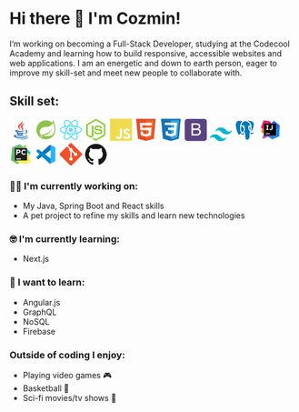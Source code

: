 # Hi there 👋 I'm Cozmin!

I’m working on becoming a Full-Stack Developer, studying at the Codecool Academy and learning how to build responsive, accessible websites and web applications.
I am an energetic and down to earth person, eager to improve my skill-set and meet new people to collaborate with.
## Skill set:

<p align="left">
<img src="https://raw.githubusercontent.com/CozminM/CozminM/master/assests/icons8-java.svg" height="auto" width="40">

<img src="https://raw.githubusercontent.com/CozminM/CozminM/master/assests/icons8-spring-logo.svg" height="auto" width="40">

<img src="https://raw.githubusercontent.com/CozminM/CozminM/master/assests/react-original.svg" height="auto" width="40">

<img src="https://raw.githubusercontent.com/CozminM/CozminM/master/assests/nodejs-original.svg" height="auto" width="40">

<img src="https://raw.githubusercontent.com/CozminM/CozminM/master/assests/javascript-plain.svg" height="auto" width="40">

<img src="https://raw.githubusercontent.com/CozminM/CozminM/master/assests/html5-original.svg" height="auto" width="40">

<img src="https://raw.githubusercontent.com/CozminM/CozminM/master/assests/css3-original.svg" height="auto" width="40">

<img src="https://raw.githubusercontent.com/CozminM/CozminM/master/assests/bootstrap-plain.svg" height="auto" width="40">

<img src="https://raw.githubusercontent.com/CozminM/CozminM/master/assests/tailwind-css.svg" height="auto" width="40">

<img src="https://raw.githubusercontent.com/CozminM/CozminM/master/assests/icons8-postgresql.svg" height="auto" width="40">

<img src="https://raw.githubusercontent.com/CozminM/CozminM/master/assests/icons8-intellij-idea.svg" height="auto" width="40">

<img src="https://raw.githubusercontent.com/CozminM/CozminM/master/assests/icons8-pycharm.svg" height="auto" width="40">

<img src="https://raw.githubusercontent.com/CozminM/CozminM/master/assests/icons8-visual-studio-code-2019.svg" height="auto" width="40">

<img src="https://raw.githubusercontent.com/CozminM/CozminM/master/assests/git-original.svg" height="auto" width="40">

<img src="https://raw.githubusercontent.com/CozminM/CozminM/master/assests/github-original.svg" height="auto" width="40">
</p>


### :technologist: I'm currently working on:

- My Java, Spring Boot and React skills
- A pet project to refine my skills and learn new technologies

### :nerd_face: I'm currently learning:

- Next.js

### :thinking: I want to learn:

- Angular.js
- GraphQL
- NoSQL
- Firebase

### Outside of coding I enjoy:

- Playing video games :video_game:
- Basketball :basketball:
- Sci-fi movies/tv shows :vulcan_salute:
